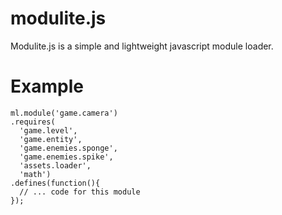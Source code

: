 modulite.js
===========

Modulite.js is a simple and lightweight javascript module loader.


Example
=======
    
    ml.module('game.camera')
    .requires(
      'game.level',
      'game.entity',
      'game.enemies.sponge',
      'game.enemies.spike',
      'assets.loader',
      'math')
    .defines(function(){
      // ... code for this module
    });